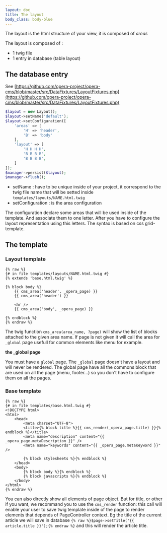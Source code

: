 ```yaml
---
layout: doc
title: The layout
body_class: body-blue
---
```


The layout is the html structure of your view, it is composed of *areas*

The layout is composed of :

- 1 twig file
- 1 entry in database (table layout)

## The database entry

See [https://github.com/opera-project/opera-cms/blob/master/src/DataFixtures/LayoutFixtures.php](https://github.com/opera-project/opera-cms/blob/master/src/DataFixtures/LayoutFixtures.php)

```` php
$layout = new Layout();
$layout->setName('default');
$layout->setConfiguration([
    'areas' => [
        'H' => 'header',
        'B' => 'body'
    ],
    'layout' => [
        'H H H H',
        'B B B B',
        'B B B B',
    ]
]);
$manager->persist($layout);
$manager->flush();
````

- setName : have to be unique inside of your project, it correspond to the twig file name that will be setted inside `templates/layouts/NAME.html.twig`
- setConfiguration : is the area configuration

The configuration declare some areas that will be used inside of the template. And associate them to one letter.
After you have to configure the layout representation using this letters. The syntax is based on css grid-template.

## The template


### Layout template

```twig
{% raw %}
{# in file templates/layouts/NAME.html.twig #}
{% extends 'base.html.twig' %}

{% block body %}
    {{ cms_area('header', _opera_page) }}
    {{ cms_area('header') }}

    <hr />
    {{ cms_area('body', _opera_page) }}

{% endblock %}
{% endraw %}
```

The twig function `cms_area(area_name, ?page)` will show the list of blocks attached to the given area name. If page is not given it will call the area for `_global` page usefull for common elements like menu for example.

**the _global page**

You must have a `global` page. The `_global` page doesn't have a layout and will never be rendered.
The global page have all the commons block that are used on all the page (menu, footer...) so you don't have to configure them on all the pages.

### Base template

```twig
{% raw %}
{# in file templates/base.html.twig #}
<!DOCTYPE html>
<html>
    <head>
        <meta charset="UTF-8">
        <title>{% block title %}{{ cms_render(_opera_page.title) }}{% endblock %}</title>
        <meta name="description" content="{{ _opera_page.metaDescription }}" />
        <meta name="keywords" content="{{ _opera_page.metaKeyword }}" />

        {% block stylesheets %}{% endblock %}
    </head>
    <body>
        {% block body %}{% endblock %}
        {% block javascripts %}{% endblock %}
    </body>
</html>
{% endraw %}
```

You can also directly show all elements of page object. But for title, or other if you want, we recommand you to use the `cms_render` function: this call will enable your user to save twig template inside of the page to render elements that depends of PageController context. Eg the title of the current article we will save in database `{% raw %}$page->setTitle('{{ article.title }}');{% endraw %}` and this will render the article title.

